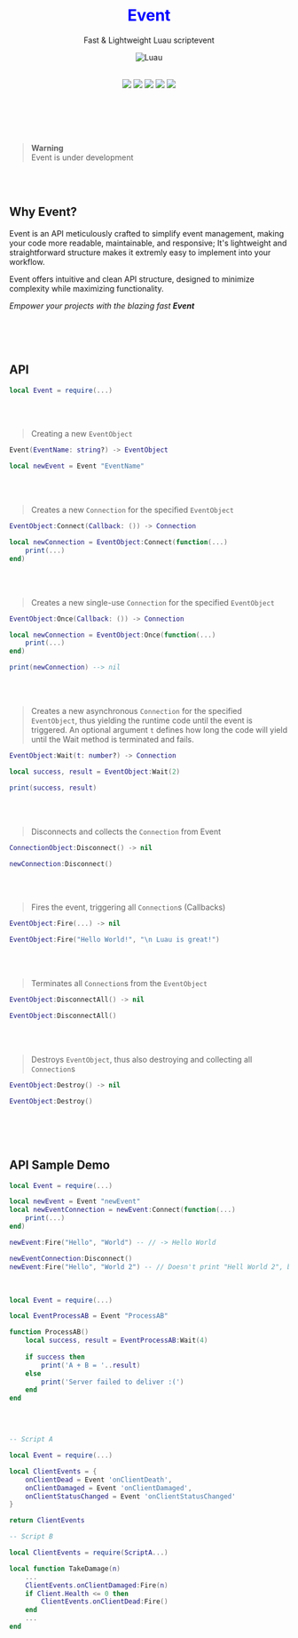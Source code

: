 <div align="center">
	<h1 style="color:blue;text-align:center">Event</h1>
	<p> Fast & Lightweight Luau scriptevent </p>
  
  ![Luau](https://img.shields.io/badge/Lua-2C2D72?style=for-the-badge&logo=lua&logoColor=white)
  <br><br>
  
  <img src="https://img.shields.io/github/forks/rT0mmy/Event?style=for-the-badge">

  <img src="https://img.shields.io/github/stars/rT0mmy/Event?style=for-the-badge">

  <img src="https://img.shields.io/github/issues/rT0mmy/Event?style=for-the-badge">

  <img src="https://img.shields.io/github/issues-pr/rT0mmy/Event?style=for-the-badge">

  <img src="https://img.shields.io/github/license/rT0mmy/Event?style=for-the-badge">
</div>

<br><br><br><br>

> **Warning** <br>
> Event is under development

<br><br>

## Why Event?
Event is an API meticulously crafted to simplify event management, making your code more readable, maintainable, and responsive;
It's lightweight and straightforward structure makes it extremly easy to implement into your workflow.

Event offers intuitive and clean API structure, designed to minimize complexity while maximizing functionality.

_Empower your projects with the blazing fast **Event**_

<br><br><br>

## API

```lua
local Event = require(...)
```

<br><br>

> Creating a new ```EventObject```
```lua
Event(EventName: string?) -> EventObject
```
```lua
local newEvent = Event "EventName"
```

<br><br>

> Creates a new ```Connection``` for the specified ```EventObject```

```lua
EventObject:Connect(Callback: ()) -> Connection
```
```lua
local newConnection = EventObject:Connect(function(...)
	print(...)
end)
```

<br><br>

> Creates a new single-use ```Connection``` for the specified ```EventObject```

```lua
EventObject:Once(Callback: ()) -> Connection
```
```lua
local newConnection = EventObject:Once(function(...)
	print(...)
end)

print(newConnection) --> nil
```

<br><br>

> Creates a new asynchronous ```Connection``` for the specified ```EventObject```, thus yielding the runtime code until the event is triggered.
> An optional argument ```t``` defines how long the code will yield until the Wait method is terminated and fails.

```lua
EventObject:Wait(t: number?) -> Connection
```
```lua
local success, result = EventObject:Wait(2)

print(success, result)
```

<br><br>

> Disconnects and collects the ```Connection``` from Event

```lua
ConnectionObject:Disconnect() -> nil
```
```lua
newConnection:Disconnect()
```

<br><br>

> Fires the event, triggering all ```Connection```s (Callbacks)

```lua
EventObject:Fire(...) -> nil
```
```lua
EventObject:Fire("Hello World!", "\n Luau is great!")
```

<br><br>

> Terminates all ```Connection```s from the ```EventObject```
> 
```lua
EventObject:DisconnectAll() -> nil
```
```lua
EventObject:DisconnectAll()
```

<br><br>

> Destroys ```EventObject```, thus also destroying and collecting all ```Connection```s

```lua
EventObject:Destroy() -> nil
```
```lua
EventObject:Destroy()
```

<br><br><br>

## API Sample Demo


```lua
local Event = require(...)

local newEvent = Event "newEvent"
local newEventConnection = newEvent:Connect(function(...)
    print(...)
end)

newEvent:Fire("Hello", "World") -- // -> Hello World

newEventConnection:Disconnect()
newEvent:Fire("Hello", "World 2") -- // Doesn't print "Hell World 2", because the ConnectionObject "newEventConnection" was disconnected beforehand.

```
<br>

```lua
local Event = require(...)

local EventProcessAB = Event "ProcessAB"

function ProcessAB()
	local success, result = EventProcessAB:Wait(4)
	
	if success then
		print('A + B = '..result)
	else
		print('Server failed to deliver :(')
	end
end


```

<br>

```lua

-- Script A

local Event = require(...)

local ClientEvents = {
	onClientDead = Event 'onClientDeath',
	onClientDamaged = Event 'onClientDamaged',
	onClientStatusChanged = Event 'onClientStatusChanged'
}

return ClientEvents

-- Script B

local ClientEvents = require(ScriptA...)

local function TakeDamage(n)
	...
	ClientEvents.onClientDamaged:Fire(n)
	if Client.Health <= 0 then
		ClientEvents.onClientDead:Fire()
	end
	...
end

```


